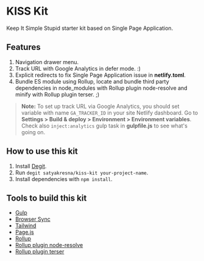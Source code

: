 # KISS Kit

Keep It Simple Stupid starter kit based on Single Page Application.

## Features

1. Navigation drawer menu.
2. Track URL with Google Analytics in defer mode. :)
3. Explicit redirects to fix Single Page Application issue in **netlify.toml**.
4. Bundle ES module using Rollup, locate and bundle third party dependencies in node_modules with Rollup plugin node-resolve and minify with Rollup plugin terser. ;)

> **Note:** To set up track URL via Google Analytics, you should set variable with name `GA_TRACKER_ID` in your site Netlify dashboard. Go to **Settings > Build & deploy > Environment > Environment variables**. Check also `inject:analytics` gulp task in **gulpfile.js** to see what's going on.

## How to use this kit

1. Install [Degit](https://github.com/Rich-Harris/degit).
2. Run `degit satyakresna/kiss-kit your-project-name`.
3. Install dependencies with `npm install`.

## Tools to build this kit

- [Gulp](https://gulpjs.com/)
- [Browser Sync](https://www.browsersync.io/)
- [Tailwind](https://tailwindcss.com/)
- [Page.js](https://github.com/visionmedia/page.js)
- [Rollup](https://rollupjs.org/guide/en/)
- [Rollup plugin node-resolve](https://github.com/rollup/plugins/tree/master/packages/node-resolve)
- [Rollup plugin terser](https://github.com/TrySound/rollup-plugin-terser)
